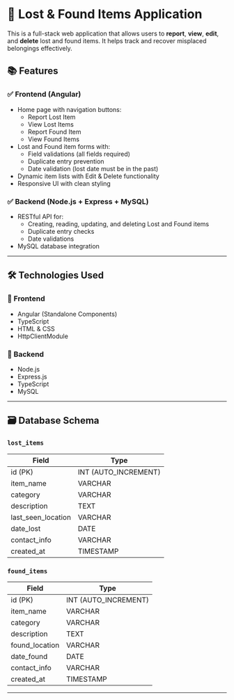 # 🧳 Lost & Found Items Application

This is a full-stack web application that allows users to **report**, **view**, **edit**, and **delete** lost and found items. It helps track and recover misplaced belongings effectively.

## 📚 Features

### ✅ Frontend (Angular)
- Home page with navigation buttons:
  - Report Lost Item
  - View Lost Items
  - Report Found Item
  - View Found Items
- Lost and Found item forms with:
  - Field validations (all fields required)
  - Duplicate entry prevention
  - Date validation (lost date must be in the past)
- Dynamic item lists with Edit & Delete functionality
- Responsive UI with clean styling

### ✅ Backend (Node.js + Express + MySQL)
- RESTful API for:
  - Creating, reading, updating, and deleting Lost and Found items
  - Duplicate entry checks
  - Date validations
- MySQL database integration

---

## 🛠 Technologies Used

### 🔹 Frontend
- Angular (Standalone Components)
- TypeScript
- HTML & CSS
- HttpClientModule

### 🔹 Backend
- Node.js
- Express.js
- TypeScript
- MySQL


---

## 🗃 Database Schema

### `lost_items`
| Field              | Type         |
|-------------------|--------------|
| id (PK)           | INT (AUTO_INCREMENT) |
| item_name         | VARCHAR      |
| category          | VARCHAR      |
| description       | TEXT         |
| last_seen_location| VARCHAR      |
| date_lost         | DATE         |
| contact_info      | VARCHAR      |
| created_at        | TIMESTAMP    |

### `found_items`
| Field              | Type         |
|-------------------|--------------|
| id (PK)           | INT (AUTO_INCREMENT) |
| item_name         | VARCHAR      |
| category          | VARCHAR      |
| description       | TEXT         |
| found_location    | VARCHAR      |
| date_found        | DATE         |
| contact_info      | VARCHAR      |
| created_at        | TIMESTAMP    |

---




